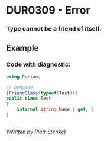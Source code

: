 # DUR0309 - Error
### Type cannot be a friend of itself.

## Example

### Code with diagnostic:
```csharp
using Durian;

// DUR0309
[FriendClass(typeof(Test))]
public class Test
{
	internal string Name { get; }
}

```

##

*\(Written by Piotr Stenke\)*